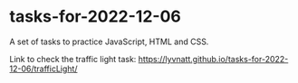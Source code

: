 # tasks-for-2022-12-06
A set of tasks to practice JavaScript, HTML and CSS.

Link to check the traffic light task: https://lyvnatt.github.io/tasks-for-2022-12-06/trafficLight/
